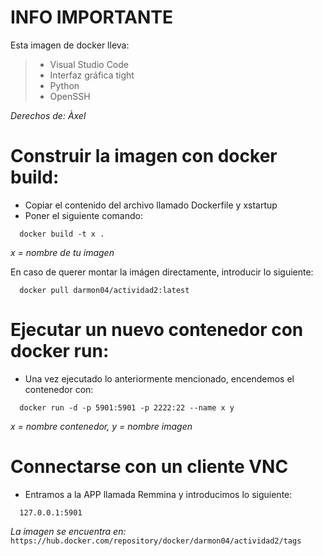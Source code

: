 # INFO IMPORTANTE
Esta imagen de docker lleva:
> - Visual Studio Code
> - Interfaz gráfica tight
> - Python
> - OpenSSH

*Derechos de: Àxel*
 
 # Construir la imagen con docker build: 
 - Copiar el contenido del archivo llamado Dockerfile y xstartup
 - Poner el siguiente comando:
```
  docker build -t x .
```
*x = nombre de tu imagen*

En caso de querer  montar la imágen directamente, introducir lo siguiente:
```
  docker pull darmon04/actividad2:latest
```

# Ejecutar un nuevo contenedor con docker run: 
- Una vez ejecutado lo anteriormente mencionado, encendemos el contenedor con:
```
  docker run -d -p 5901:5901 -p 2222:22 --name x y
```
*x = nombre contenedor, y = nombre imagen*
 # Connectarse con un cliente VNC
 - Entramos a la APP llamada Remmina y introducimos lo siguiente:
```
  127.0.0.1:5901 
```
*La imagen se encuentra en:*
`https://hub.docker.com/repository/docker/darmon04/actividad2/tags`
